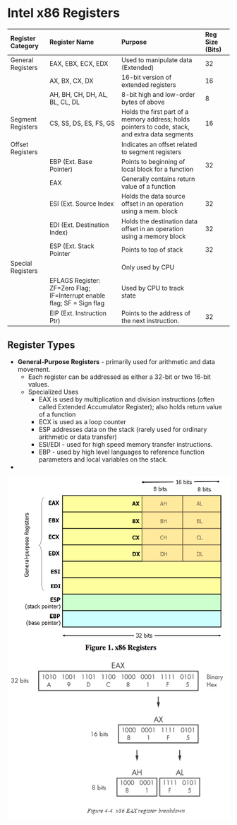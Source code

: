 # Intel x86 Registers

| Register Category | Register Name | Purpose | Reg Size \(Bits\) |
| :--- | :--- | :--- | :--- |
| General Registers | EAX, EBX, ECX, EDX | Used to manipulate data \(Extended\) | 32 |
|  | AX, BX, CX, DX | 16-bit version of extended registers | 16 |
|  | AH, BH, CH, DH, AL, BL, CL, DL | 8-bit high and low-order bytes of above | 8 |
| Segment Registers | CS, SS, DS, ES, FS, GS | Holds the first part of a memory address; holds pointers to code, stack, and extra data segments | 16 |
| Offset Registers |  | Indicates an offset related to segment registers |  |
|  | EBP \(Ext. Base Pointer\) | Points to beginning of local block for a function | 32 |
|  | EAX | Generally contains return value of a function |  |
|  | ESI \(Ext. Source Index | Holds the data source offset in an operation using a mem. block | 32 |
|  | EDI \(Ext. Destination Index\) | Holds the destination data offset in an operation using a memory block | 32 |
|  | ESP \(Ext. Stack Pointer | Points to top of stack | 32 |
| Special Registers |  | Only used by CPU |  |
|  | EFLAGS Register: ZF=Zero Flag; IF=Interrupt enable flag; SF = Sign flag | Used by CPU to track state |  |
|  | EIP \(Ext. Instruction Ptr\) | Points to the address of the next instruction. | 32 |

## Register Types

* **General-Purpose Registers** - primarily used for arithmetic and data movement.
  * Each register can be addressed as either a 32-bit or two 16-bit values.
  * Specialized Uses
    * EAX is used by multiplication and division instructions \(often called Extended Accumulator Register\); also holds return value of a function
    * ECX is used as a loop counter
    * ESP addresses data on the stack \(rarely used for ordinary arithmetic or data transfer\)
    * ESI/EDI - used for high speed memory transfer instructions.
    * EBP - used by high level languages to reference function parameters and local variables on the stack.
* 
![](/assets/proc-reg-1.png)![](/assets/proc-reg-2.png)

